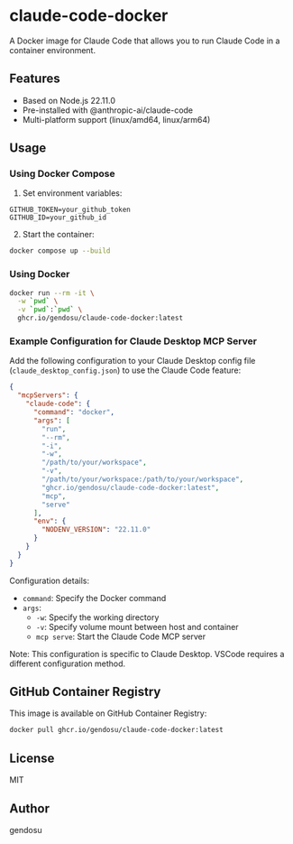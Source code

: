 # claude-code-docker

A Docker image for Claude Code that allows you to run Claude Code in a container environment.

## Features

- Based on Node.js 22.11.0
- Pre-installed with @anthropic-ai/claude-code
- Multi-platform support (linux/amd64, linux/arm64)

## Usage

### Using Docker Compose

1. Set environment variables:
```env
GITHUB_TOKEN=your_github_token
GITHUB_ID=your_github_id
```

2. Start the container:
```bash
docker compose up --build
```

### Using Docker

```bash
docker run --rm -it \
  -w `pwd` \
  -v `pwd`:`pwd` \
  ghcr.io/gendosu/claude-code-docker:latest
```

### Example Configuration for Claude Desktop MCP Server

Add the following configuration to your Claude Desktop config file (`claude_desktop_config.json`) to use the Claude Code feature:

```json
{
  "mcpServers": {
    "claude-code": {
      "command": "docker",
      "args": [
        "run",
        "--rm",
        "-i",
        "-w",
        "/path/to/your/workspace",
        "-v",
        "/path/to/your/workspace:/path/to/your/workspace",
        "ghcr.io/gendosu/claude-code-docker:latest",
        "mcp",
        "serve"
      ],
      "env": {
        "NODENV_VERSION": "22.11.0"
      }
    }
  }
}
```

Configuration details:
- `command`: Specify the Docker command
- `args`: 
  - `-w`: Specify the working directory
  - `-v`: Specify volume mount between host and container
  - `mcp serve`: Start the Claude Code MCP server

Note: This configuration is specific to Claude Desktop. VSCode requires a different configuration method.

## GitHub Container Registry

This image is available on GitHub Container Registry:

```bash
docker pull ghcr.io/gendosu/claude-code-docker:latest
```

## License

MIT

## Author

gendosu
